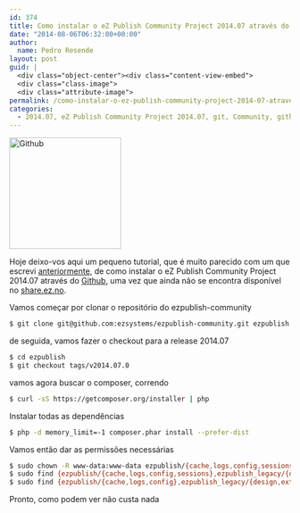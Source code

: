 ```yaml
---
id: 374
title: Como instalar o eZ Publish Community Project 2014.07 através do Github
date: "2014-08-06T06:32:00+00:00"
author:
  name: Pedro Resende
layout: post
guid: |
  <div class="object-center"><div class="content-view-embed">
  <div class="class-image">
  <div class="attribute-image">
permalink: /como-instalar-o-ez-publish-community-project-2014-07-atraves-do-github/
categories:
  - 2014.07, eZ Publish Community Project 2014.07, git, Community, github, clone, eZ, Publish, composer
---
```


<div class="object-center">
  <div class="content-view-embed">
    <div class="class-image">
      <div class="attribute-image">
      <img src="https://blog.resende.biz/assets/blog/ezdemo_site/storage/images/media/images/github/12116-1-eng-GB/Github_medium.jpg" width="200" height="200"  style="border: 0px solid ;" alt="Github" title="Github" />
      </div>
    </div>
  </div>
</div>

Hoje deixo-vos aqui um pequeno tutorial, que é muito parecido com um que escrevi&nbsp;<a href="http://blog.resende.biz/Como-instalar-o-eZ-Publish-Community-Project-2014.05-atraves-do-Github" target="_blank">anteriormente</a>,&nbsp;de como instalar o eZ Publish Community Project 2014.07 através do <a href="http://www.github.com" target="_blank">Github</a>, uma vez que ainda não se encontra disponível no <a href="http://blog.resende.biz/share.ez.no" target="_blank">share.ez.no</a>.

Vamos começar por clonar o repositório do ezpublish-community

```bash
$ git clone git@github.com:ezsystems/ezpublish-community.git ezpublish
```

de seguida, vamos fazer o checkout para a release 2014.07

```bash
$ cd ezpublish
$ git checkout tags/v2014.07.0
```

vamos agora buscar o composer, correndo

```bash
$ curl -sS https://getcomposer.org/installer | php
```

Instalar todas as dependências

```bash
$ php -d memory_limit=-1 composer.phar install --prefer-dist
```

Vamos então dar as permissões necessárias

```bash
$ sudo chown -R www-data:www-data ezpublish/{cache,logs,config,sessions} ezpublish_legacy/{design,extension,settings,var} web
$ sudo find {ezpublish/{cache,logs,config,sessions},ezpublish_legacy/{design,extension,settings,var},web} -type d | sudo xargs chmod -R 775
$ sudo find {ezpublish/{cache,logs,config},ezpublish_legacy/{design,extension,settings,var},web} -type f | sudo xargs chmod -R 664
```

Pronto, como podem ver não custa nada
